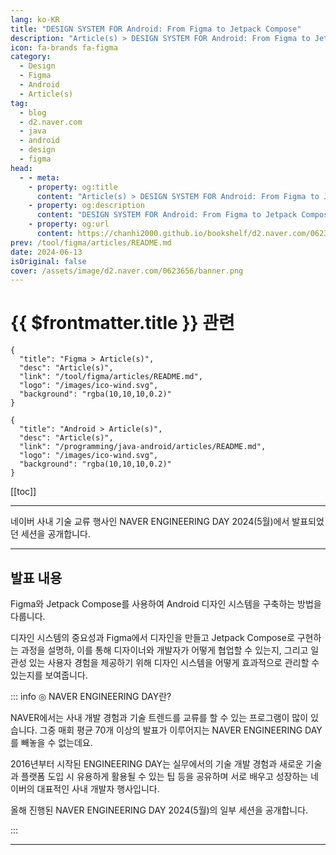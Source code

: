 ```yaml
---
lang: ko-KR
title: "DESIGN SYSTEM FOR Android: From Figma to Jetpack Compose"
description: "Article(s) > DESIGN SYSTEM FOR Android: From Figma to Jetpack Compose"
icon: fa-brands fa-figma
category: 
  - Design
  - Figma
  - Android
  - Article(s)
tag: 
  - blog
  - d2.naver.com
  - java
  - android
  - design
  - figma
head:  
  - - meta:
    - property: og:title
      content: "Article(s) > DESIGN SYSTEM FOR Android: From Figma to Jetpack Compose"
    - property: og:description
      content: "DESIGN SYSTEM FOR Android: From Figma to Jetpack Compose"
    - property: og:url
      content: https://chanhi2000.github.io/bookshelf/d2.naver.com/0623656.html
prev: /tool/figma/articles/README.md
date: 2024-06-13
isOriginal: false
cover: /assets/image/d2.naver.com/0623656/banner.png
---
```


# {{ $frontmatter.title }} 관련

```component VPCard
{
  "title": "Figma > Article(s)",
  "desc": "Article(s)",
  "link": "/tool/figma/articles/README.md",
  "logo": "/images/ico-wind.svg",
  "background": "rgba(10,10,10,0.2)"
}
```

```component VPCard
{
  "title": "Android > Article(s)",
  "desc": "Article(s)",
  "link": "/programming/java-android/articles/README.md",
  "logo": "/images/ico-wind.svg",
  "background": "rgba(10,10,10,0.2)"
}
```

[[toc]]

---

<SiteInfo
  name="DESIGN SYSTEM FOR Android: From Figma to Jetpack Compose | NAVER D2"
  desc="DESIGN SYSTEM FOR Android: From Figma to Jetpack Compose"
  url="https://d2.naver.com/helloworld/0623656"
  logo="/assets/image/d2.naver.com/favicon.ico"
  preview="/assets/image/d2.naver.com/0623656/banner.png"/>

네이버 사내 기술 교류 행사인 NAVER ENGINEERING DAY 2024(5월)에서 발표되었던 세션을 공개합니다.

<!-- 
https://tv.naver.com/embed/53719272?autoPlay=true 
TODO: find Youtube
-->

---

## 발표 내용

Figma와 Jetpack Compose를 사용하여 Android 디자인 시스템을 구축하는 방법을 다룹니다. 

디자인 시스템의 중요성과 Figma에서 디자인을 만들고 Jetpack Compose로 구현하는 과정을 설명하, 이를 통해 디자이너와 개발자가 어떻게 협업할 수 있는지, 그리고 일관성 있는 사용자 경험을 제공하기 위해 디자인 시스템을 어떻게 효과적으로 관리할 수 있는지를 보여줍니다.

<SiteInfo
  name="Material 3 Design Kit (Community) – Figma"
  desc="Created with Figma"
  url="https://figma.com/file/nVZK2STszk2ehH0xN3kxcW/Material-3-Design-Kit-(Community)?type=design&node-id=49823%3A12142&mode=design&t=Kr4MbBoxSsSkbWun-1"
  logo="https://static.figma.com/app/icon/1/favicon.png"
  preview="https://www.figma.com/file/nVZK2STszk2ehH0xN3kxcW/thumbnail?ver=thumbnails/b2819f8a-9264-49be-9b54-09cda8f7edce"/>

::: info ◎ NAVER ENGINEERING DAY란?

NAVER에서는 사내 개발 경험과 기술 트렌드를 교류를 할 수 있는 프로그램이 많이 있습니다. 그중 매회 평균 70개 이상의 발표가 이루어지는 NAVER ENGINEERING DAY를 빼놓을 수 없는데요. 

2016년부터 시작된 ENGINEERING DAY는 실무에서의 기술 개발 경험과 새로운 기술과 플랫폼 도입 시 유용하게 활용될 수 있는 팁 등을 공유하며 서로 배우고 성장하는 네이버의 대표적인 사내 개발자 행사입니다.

올해 진행된 NAVER ENGINEERING DAY 2024(5월)의 일부 세션을 공개합니다.

:::

---

<TagLinks />